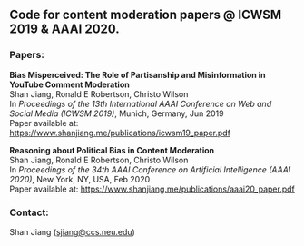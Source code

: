 ## Code for content moderation papers @ ICWSM 2019 & AAAI 2020.

### Papers:
**Bias Misperceived: The Role of Partisanship and Misinformation in YouTube Comment Moderation**  
Shan Jiang, Ronald E Robertson, Christo Wilson  
In *Proceedings of the 13th International AAAI Conference on Web and Social Media (ICWSM 2019)*, Munich, Germany, Jun 2019  
Paper available at: https://www.shanjiang.me/publications/icwsm19_paper.pdf

**Reasoning about Political Bias in Content Moderation**  
Shan Jiang, Ronald E Robertson, Christo Wilson  
In *Proceedings of the 34th AAAI Conference on Artificial Intelligence (AAAI 2020)*, New York, NY, USA, Feb 2020  
Paper available at: https://www.shanjiang.me/publications/aaai20_paper.pdf

### Contact:
Shan Jiang (sjiang@ccs.neu.edu)
